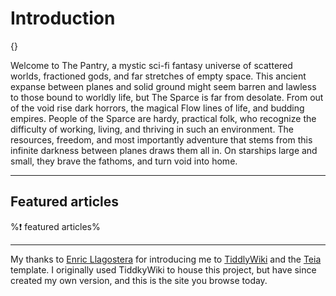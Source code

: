 # Introduction

{}

Welcome to The Pantry, a mystic sci-fi fantasy universe of scattered worlds, fractioned gods, and far stretches of empty space. This ancient expanse between planes and solid ground might seem barren and lawless to those bound to worldly life, but The Sparce is far from desolate. From out of the void rise dark horrors, the magical Flow lines of life, and budding empires. People of the Sparce are hardy, practical folk, who recognize the difficulty of working, living, and thriving in such an environment. The resources, freedom, and most importantly adventure that stems from this infinite darkness between planes draws them all in. On starships large and small, they brave the fathoms, and turn void into home.

---

## **Featured articles**
%❗ featured articles%

---

My thanks to [Enric Llagostera](https://github.com/enricllagostera) for introducing me to [TiddlyWiki](https://tiddlywiki.com) and the [Teia](https://github.com/enricllagostera/teia-one-file) template. I originally used TiddkyWiki to house this project, but have since created my own version, and this is the site you browse today.
